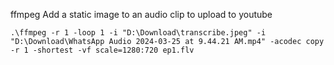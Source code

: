 ffmpeg
Add a static image to an audio clip to upload to youtube
```
.\ffmpeg -r 1 -loop 1 -i "D:\Download\transcribe.jpeg" -i "D:\Download\WhatsApp Audio 2024-03-25 at 9.44.21 AM.mp4" -acodec copy -r 1 -shortest -vf scale=1280:720 ep1.flv
```
